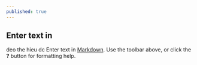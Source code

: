 ```yaml
---
published: true
---
```



## Enter text in
deo the hieu dc
Enter text in [Markdown](http://daringfireball.net/projects/markdown/). Use the toolbar above, or click the **?** button for formatting help.

